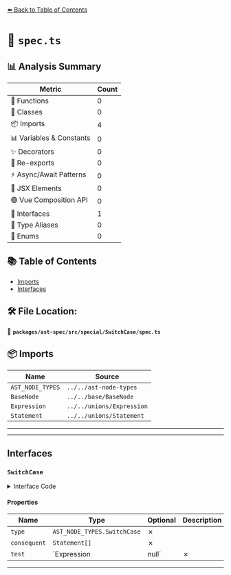 [⬅️ Back to Table of Contents](../../../../../index.md)

# 📄 `spec.ts`

## 📊 Analysis Summary

| Metric | Count |
|--------|-------|
| 🔧 Functions | 0 |
| 🧱 Classes | 0 |
| 📦 Imports | 4 |
| 📊 Variables & Constants | 0 |
| ✨ Decorators | 0 |
| 🔄 Re-exports | 0 |
| ⚡ Async/Await Patterns | 0 |
| 💠 JSX Elements | 0 |
| 🟢 Vue Composition API | 0 |
| 📐 Interfaces | 1 |
| 📑 Type Aliases | 0 |
| 🎯 Enums | 0 |

## 📚 Table of Contents

- [Imports](#imports)
- [Interfaces](#interfaces)

## 🛠️ File Location:
📂 **`packages/ast-spec/src/special/SwitchCase/spec.ts`**

## 📦 Imports

| Name | Source |
|------|--------|
| `AST_NODE_TYPES` | `../../ast-node-types` |
| `BaseNode` | `../../base/BaseNode` |
| `Expression` | `../../unions/Expression` |
| `Statement` | `../../unions/Statement` |


---


---

## Interfaces

### `SwitchCase`

<details><summary>Interface Code</summary>

```ts
export interface SwitchCase extends BaseNode {
  type: AST_NODE_TYPES.SwitchCase;
  consequent: Statement[];
  test: Expression | null;
}
```
</details>

#### Properties

| Name | Type | Optional | Description |
|------|------|----------|-------------|
| `type` | `AST_NODE_TYPES.SwitchCase` | ✗ |  |
| `consequent` | `Statement[]` | ✗ |  |
| `test` | `Expression | null` | ✗ |  |


---